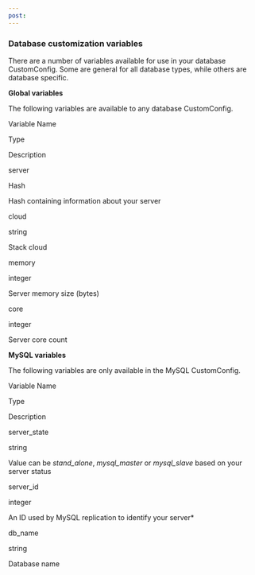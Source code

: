 ```yaml
---
post: 
---
```


### Database customization variables

There are a number of variables available for use in your database CustomConfig. Some are general for all database types, while others are database specific.

**Global variables**

The following variables are available to any database CustomConfig.



  

    

    

    

  

	

		

			
Variable Name

      
Type

			
Description

		

	

	

		

			
server

			
Hash

            
Hash containing information about your server

		

		

			
cloud

			
string

      		
Stack cloud

		

		

			
memory

			
integer

            
Server memory size (bytes)

		

		

			
core

			
integer

            
Server core count

		

  




**MySQL variables**

The following variables are only available in the MySQL CustomConfig.



  

    

    

    

  

	

		

			
Variable Name

      
Type

			
Description

		

	

	

		

			
server_state

			
string

            
Value can be _stand_alone_, _mysql_master_ or _mysql_slave_ based on your server status

		

		

			
server_id

			
integer

            
An ID used by MySQL replication to identify your server&#42;

		

		

			
db_name

			
string

            
Database name

		

  




